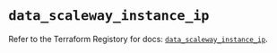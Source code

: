 # `data_scaleway_instance_ip`

Refer to the Terraform Registory for docs: [`data_scaleway_instance_ip`](https://registry.terraform.io/providers/scaleway/scaleway/2.19.0/docs/data-sources/instance_ip).
